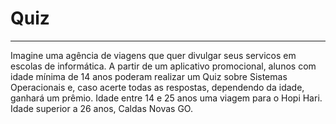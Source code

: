 # Quiz
<hr>
<p>Imagine uma agência de viagens que quer divulgar seus servicos em escolas de informática. A partir de um aplicativo promocional, alunos
com idade mínima de 14 anos poderam realizar um Quiz sobre Sistemas Operacionais e, caso acerte todas as respostas,
dependendo da idade, ganhará um prêmio.
Idade entre 14 e 25 anos uma viagem para o Hopi Hari. Idade superior a 26 anos, Caldas Novas GO.  
</p>
